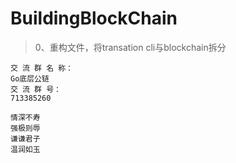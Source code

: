 # BuildingBlockChain


>0、重构文件，将transation cli与blockchain拆分




```
交 流 群 名 称：
Go底层公链
交 流 群 号：
713385260
```

```
情深不寿
强极则辱
谦谦君子
温润如玉
```